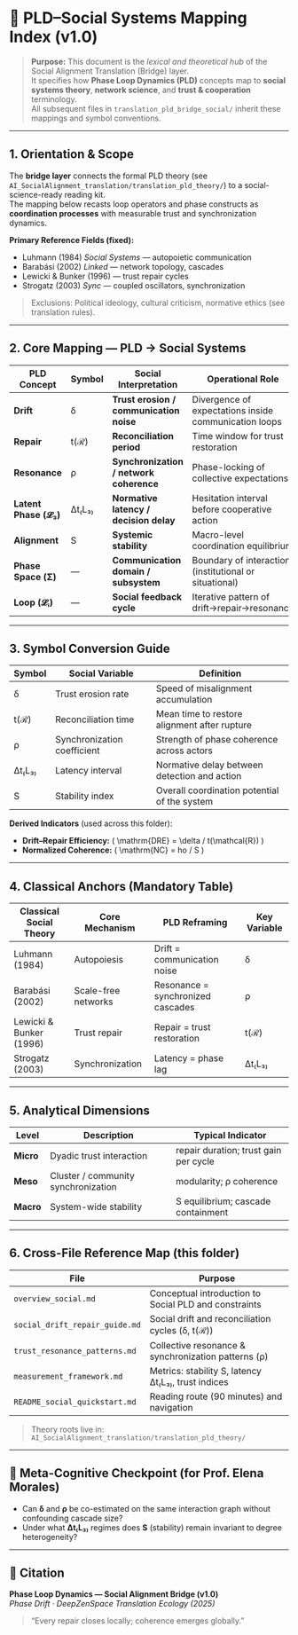 # 🧭 PLD–Social Systems Mapping Index (v1.0)

> **Purpose:** This document is the *lexical and theoretical hub* of the Social Alignment Translation (Bridge) layer.  
> It specifies how **Phase Loop Dynamics (PLD)** concepts map to **social systems theory**, **network science**, and **trust & cooperation** terminology.  
> All subsequent files in `translation_pld_bridge_social/` inherit these mappings and symbol conventions.

---

## 1. Orientation & Scope

The **bridge layer** connects the formal PLD theory (see `AI_SocialAlignment_translation/translation_pld_theory/`) to a social-science-ready reading kit.  
The mapping below recasts loop operators and phase constructs as **coordination processes** with measurable trust and synchronization dynamics.

**Primary Reference Fields (fixed):**
- Luhmann (1984) *Social Systems* — autopoietic communication
- Barabási (2002) *Linked* — network topology, cascades
- Lewicki & Bunker (1996) — trust repair cycles
- Strogatz (2003) *Sync* — coupled oscillators, synchronization

> Exclusions: Political ideology, cultural criticism, normative ethics (see translation rules).

---

## 2. Core Mapping — PLD → Social Systems

| PLD Concept | Symbol | Social Interpretation | Operational Role |
|-------------|--------|-----------------------|------------------|
| **Drift** | δ | **Trust erosion / communication noise** | Divergence of expectations inside communication loops |
| **Repair** | t(ℛ) | **Reconciliation period** | Time window for trust restoration |
| **Resonance** | ρ | **Synchronization / network coherence** | Phase-locking of collective expectations |
| **Latent Phase (𝓛₃)** | Δt₍L₃₎ | **Normative latency / decision delay** | Hesitation interval before cooperative action |
| **Alignment** | S | **Systemic stability** | Macro-level coordination equilibrium |
| **Phase Space (Σ)** | — | **Communication domain / subsystem** | Boundary of interaction (institutional or situational) |
| **Loop (𝓛ᵢ)** | — | **Social feedback cycle** | Iterative pattern of drift→repair→resonance |

---

## 3. Symbol Conversion Guide

| Symbol | Social Variable | Definition |
|--------|------------------|-----------|
| δ | Trust erosion rate | Speed of misalignment accumulation |
| t(ℛ) | Reconciliation time | Mean time to restore alignment after rupture |
| ρ | Synchronization coefficient | Strength of phase coherence across actors |
| Δt₍L₃₎ | Latency interval | Normative delay between detection and action |
| S | Stability index | Overall coordination potential of the system |

**Derived Indicators** (used across this folder):
- **Drift–Repair Efficiency:** \( \mathrm{DRE} = \delta / t(\mathcal{R}) \)  
- **Normalized Coherence:** \( \mathrm{NC} = 
ho / S \)  

---

## 4. Classical Anchors (Mandatory Table)

| Classical Social Theory | Core Mechanism | PLD Reframing | Key Variable |
|-------------------------|----------------|---------------|--------------|
| Luhmann (1984) | Autopoiesis | Drift = communication noise | δ |
| Barabási (2002) | Scale-free networks | Resonance = synchronized cascades | ρ |
| Lewicki & Bunker (1996) | Trust repair | Repair = trust restoration | t(ℛ) |
| Strogatz (2003) | Synchronization | Latency = phase lag | Δt₍L₃₎ |

---

## 5. Analytical Dimensions

| Level | Description | Typical Indicator |
|------|-------------|-------------------|
| **Micro** | Dyadic trust interaction | repair duration; trust gain per cycle |
| **Meso** | Cluster / community synchronization | modularity; ρ coherence |
| **Macro** | System-wide stability | S equilibrium; cascade containment |

---

## 6. Cross-File Reference Map (this folder)

| File | Purpose |
|------|--------|
| `overview_social.md` | Conceptual introduction to Social PLD and constraints |
| `social_drift_repair_guide.md` | Social drift and reconciliation cycles (δ, t(ℛ)) |
| `trust_resonance_patterns.md` | Collective resonance & synchronization patterns (ρ) |
| `measurement_framework.md` | Metrics: stability S, latency Δt₍L₃₎, trust indices |
| `README_social_quickstart.md` | Reading route (90 minutes) and navigation |

> Theory roots live in: `AI_SocialAlignment_translation/translation_pld_theory/`

---

## 🧩 Meta-Cognitive Checkpoint (for Prof. Elena Morales)

- Can **δ** and **ρ** be co-estimated on the same interaction graph without confounding cascade size?  
- Under what **Δt₍L₃₎** regimes does **S** (stability) remain invariant to degree heterogeneity?

---

## 📘 Citation

**Phase Loop Dynamics — Social Alignment Bridge (v1.0)**  
_Phase Drift · DeepZenSpace Translation Ecology (2025)_

> “Every repair closes locally; coherence emerges globally.”
